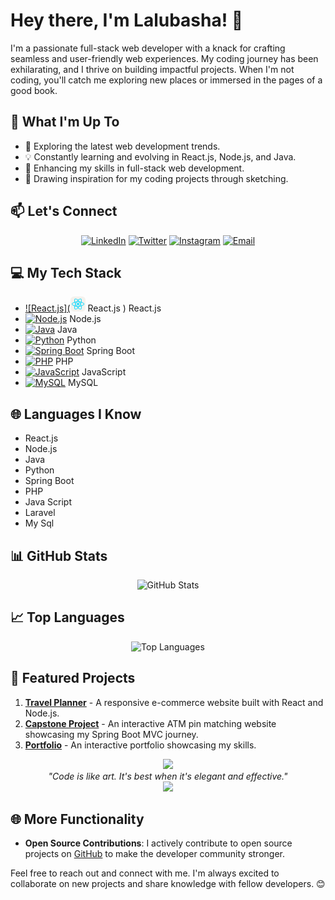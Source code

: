 <!-- Lalubasha -->
# Hey there, I'm Lalubasha! 👋

<!-- Brief Introduction -->
I'm a passionate full-stack web developer with a knack for crafting seamless and user-friendly web experiences. My coding journey has been exhilarating, and I thrive on building impactful projects. When I'm not coding, you'll catch me exploring new places or immersed in the pages of a good book.

<!-- Your Interests -->
## 🚀 What I'm Up To

- 🌱 Exploring the latest web development trends.
- 💡 Constantly learning and evolving in React.js, Node.js, and Java.
- 🔭 Enhancing my skills in full-stack web development.
- 🎨 Drawing inspiration for my coding projects through sketching.

<!-- Let's Connect -->
## 📫 Let's Connect

<p align="center">
  <a href="https://www.linkedin.com/in/lalubasha/"><img src="https://img.icons8.com/color/48/000000/linkedin.png" alt="LinkedIn"/></a>
  <a href="https://twitter.com/Lalbasha111"><img src="https://img.icons8.com/color/48/000000/twitter.png" alt="Twitter"/></a>
  <a href="https://www.instagram.com/_lalu__basha_/"><img src="https://img.icons8.com/color/48/000000/instagram-new.png" alt="Instagram"/></a>
  <a href="mailto:lallalbasha111.com"><img src="https://img.icons8.com/color/48/000000/email.png" alt="Email"/></a>
</p>

<!-- My Tech Stack -->

## 💻 My Tech Stack


- [![React.js](<a href="https://reactjs.org/"><img src="https://raw.githubusercontent.com/tandpfun/skill-icons/59059d9d1a2c092696dc66e00931cc1181a4ce1f/icons/React-Light.svg" width="24" height="24"></a> React.js
)](https://reactjs.org/) React.js
- [![Node.js](https://img.icons8.com/color/48/000000/nodejs.png)](https://nodejs.org/) Node.js
- [![Java](https://img.icons8.com/color/48/000000/java.png)](https://www.java.com/) Java
- [![Python](https://img.icons8.com/color/48/000000/python.png)](https://www.python.org/) Python
- [![Spring Boot](https://img.icons8.com/color/48/000000/spring-logo.png)](https://spring.io/projects/spring-boot) Spring Boot
- [![PHP](https://img.icons8.com/color/48/000000/php.png)](https://www.php.net/) PHP
- [![JavaScript](https://img.icons8.com/color/48/000000/javascript.png)](https://developer.mozilla.org/en-US/docs/Web/JavaScript) JavaScript
- [![MySQL](https://img.icons8.com/color/48/000000/mysql.png)](https://www.mysql.com/) MySQL





<!-- Languages I Know -->
## 🌐 Languages I Know

- React.js
- Node.js
- Java
- Python
- Spring Boot
- PHP
- Java Script
- Laravel
- My Sql

<!-- GitHub Stats -->
## 📊 GitHub Stats

<p align="center">
  <img src="https://github-readme-stats.vercel.app/api?username=Lalubasha&show_icons=true&theme=radical" alt="GitHub Stats"/>
</p>

<!-- Top Languages -->
## 📈 Top Languages

<p align="center">
  <img src="https://github-readme-stats.vercel.app/api/top-langs/?username=Lalubasha&layout=compact&theme=radical" alt="Top Languages"/>
</p>

<!-- Featured Projects -->
## 🌟 Featured Projects

1. [**Travel Planner**](https://github.com/Lalubasha/Travel_Planner) - A responsive e-commerce website built with React and Node.js.
2. [**Capstone Project**](https://github.com/Lalubasha/Capstone_Project) - An interactive ATM pin matching website showcasing my Spring Boot MVC journey.
3. [**Portfolio**](https://github.com/Lalubasha/Portfolio) - An interactive portfolio showcasing my skills.

<!-- Footer -->
<p align="center">
  <img src="https://img.icons8.com/ios-filled/50/000000/quote-left.png"/>
  <br/>
  <em>"Code is like art. It's best when it's elegant and effective."</em>
  <br/>
  <img src="https://img.icons8.com/ios-filled/50/000000/quote-right.png"/>
</p>

<!-- Additional Functionality -->
## 🌐 More Functionality


- **Open Source Contributions**: I actively contribute to open source projects on [GitHub](https://github.com/Lalubasha) to make the developer community stronger.

Feel free to reach out and connect with me. I'm always excited to collaborate on new projects and share knowledge with fellow developers. 😊
